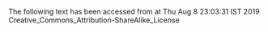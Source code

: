 The following text has been accessed from at Thu Aug 8 23:03:31 IST 2019
Creative_Commons_Attribution-ShareAlike_License

